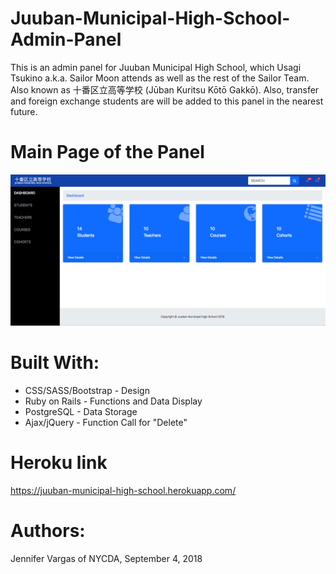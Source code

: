# Juuban-Municipal-High-School-Admin-Panel

This is an admin panel for Juuban Municipal High School, which Usagi Tsukino a.k.a. Sailor Moon attends as well as the rest of the Sailor Team. Also known as 十番区立高等学校 (Jūban Kuritsu Kōtō Gakkō). Also, transfer and foreign exchange students are will be added to this panel in the nearest future.

# Main Page of the Panel

![alt text](https://github.com/jevargasv/Juuban-Municipal-High-School-Admin-Panel/blob/master/Main%20Page.png)

# Built With:
- CSS/SASS/Bootstrap - Design
- Ruby on Rails - Functions and Data Display
- PostgreSQL - Data Storage
- Ajax/jQuery - Function Call for "Delete"

# Heroku link

https://juuban-municipal-high-school.herokuapp.com/

# Authors:
Jennifer Vargas of NYCDA, September 4, 2018
